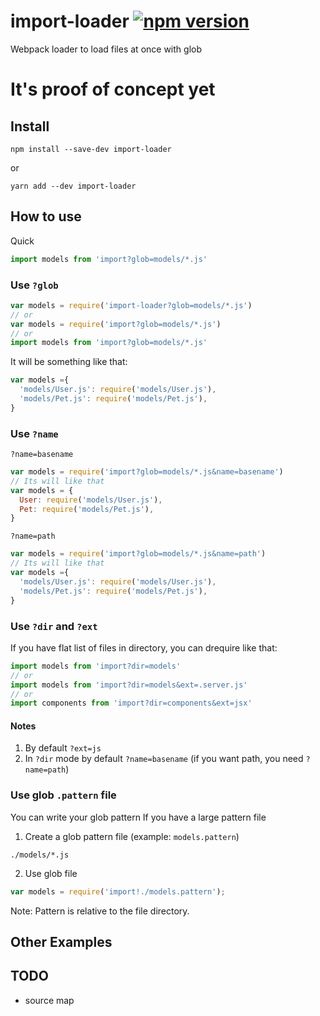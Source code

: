 # import-loader [![npm version](https://badge.fury.io/js/import-loader.svg)](http://badge.fury.io/js/import-loader)
Webpack loader to load files at once with glob

# It's proof of concept yet

## Install

```
npm install --save-dev import-loader
```
or
```
yarn add --dev import-loader
```

## How to use

Quick
```js
import models from 'import?glob=models/*.js'
```

### Use `?glob`

```js
var models = require('import-loader?glob=models/*.js')
// or
var models = require('import?glob=models/*.js')
// or
import models from 'import?glob=models/*.js'
```


It will be something like that:
```js
var models ={
  'models/User.js': require('models/User.js'),
  'models/Pet.js': require('models/Pet.js'),
}
```

### Use `?name`

`?name=basename`

```js
var models = require('import?glob=models/*.js&name=basename')
// Its will like that
var models = {
  User: require('models/User.js'),
  Pet: require('models/Pet.js'),
}
```

`?name=path`

```js
var models = require('import?glob=models/*.js&name=path')
// Its will like that
var models ={
  'models/User.js': require('models/User.js'),
  'models/Pet.js': require('models/Pet.js'),
}
```


### Use `?dir` and `?ext`

If you have flat list of files in directory, you can drequire like that:

```js
import models from 'import?dir=models'
// or
import models from 'import?dir=models&ext=.server.js'
// or
import components from 'import?dir=components&ext=jsx'
```

#### Notes
1. By default `?ext=js`
2. In `?dir` mode by default `?name=basename` (if you want path, you need `?name=path`)

### Use glob `.pattern` file

You can write your glob pattern  If you have a large pattern file

1. Create a glob pattern file (example: `models.pattern`)
```
./models/*.js
```

2. Use glob file
```js
var models = require('import!./models.pattern');
```

Note:
Pattern is relative to the file directory.

## Other Examples


## TODO

* source map
